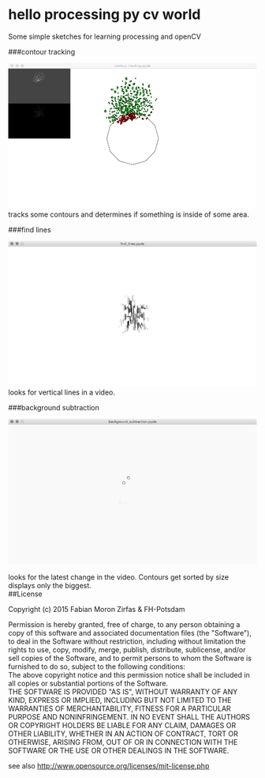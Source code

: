 hello processing py cv world
============================

Some simple sketches for learning processing and openCV

###contour tracking  

![](images/contour_tracking.png)  
tracks some contours and determines if something is inside of some area.


###find lines 

![](images/find_lines.png)  
looks for vertical lines in a video.  


###background subtraction

![](images/background_subtraction.png)

looks for the latest change in the video. Contours get sorted by size displays only the biggest.  
##License  

Copyright (c) 2015 Fabian Moron Zirfas & FH-Potsdam  

Permission is hereby granted, free of charge, to any person obtaining a copy of this software and associated documentation files (the "Software"), to deal in the Software  without restriction, including without limitation the rights to use, copy, modify, merge, publish, distribute, sublicense, and/or sell copies of the Software, and to  permit persons to whom the Software is furnished to do so, subject to the following conditions:  
The above copyright notice and this permission notice shall be included in all copies or substantial portions of the Software.  
THE SOFTWARE IS PROVIDED "AS IS", WITHOUT WARRANTY OF ANY KIND, EXPRESS OR IMPLIED, INCLUDING BUT NOT LIMITED TO THE WARRANTIES OF MERCHANTABILITY, FITNESS FOR A  PARTICULAR PURPOSE AND NONINFRINGEMENT. IN NO EVENT SHALL THE AUTHORS OR COPYRIGHT HOLDERS BE LIABLE FOR ANY CLAIM, DAMAGES OR OTHER LIABILITY, WHETHER IN AN ACTION OF  CONTRACT, TORT OR OTHERWISE, ARISING FROM, OUT OF OR IN CONNECTION WITH THE SOFTWARE OR THE USE OR OTHER DEALINGS IN THE SOFTWARE.  

see also http://www.opensource.org/licenses/mit-license.php

